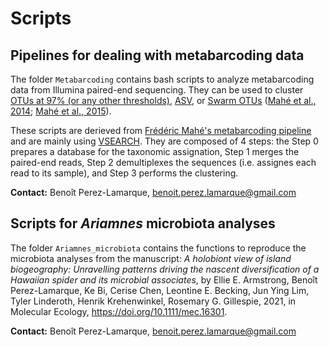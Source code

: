 # Scripts


## Pipelines for dealing with metabarcoding data

The folder  `Metabarcoding`  contains bash scripts to analyze metabarcoding data from Illumina paired-end sequencing. They can be used to cluster [OTUs at 97% (or any other thresholds)](https://github.com/BPerezLamarque/Scripts/blob/master/Metabarcoding/pipeline_OTU97.sh), [ASV](https://github.com/BPerezLamarque/Scripts/blob/master/Metabarcoding/pipeline_ASV.sh), or  [Swarm OTUs](https://github.com/BPerezLamarque/Scripts/blob/master/Metabarcoding/pipeline_OTU_Swarm.sh) ([Mahé et al., 2014](https://peerj.com/articles/593/); [Mahé et al., 2015](https://www.ncbi.nlm.nih.gov/pmc/articles/PMC4690345/pdf/peerj-03-1420.pdf)). 

These scripts are derieved from [Frédéric Mahé's metabarcoding pipeline](https://github.com/frederic-mahe/swarm/wiki/Fred's-metabarcoding-pipeline) and are mainly using [VSEARCH](https://github.com/torognes/vsearch). They are composed of 4 steps: the Step 0 prepares a database for the taxonomic assignation, Step 1 merges the paired-end reads, Step 2 demultiplexes the sequences (i.e. assignes each read to its sample), and Step 3 performs the clustering. 

**Contact:** Benoît Perez-Lamarque, benoit.perez.lamarque@gmail.com




## Scripts for *Ariamnes* microbiota analyses 

The folder  `Ariamnes_microbiota`  contains the functions to reproduce the microbiota analyses from the manuscript: *A holobiont view of island biogeography: Unravelling patterns driving the nascent diversification of a Hawaiian spider and its microbial associates*, by Ellie E. Armstrong, Benoît Perez-Lamarque, Ke Bi, Cerise Chen, Leontine E. Becking, Jun Ying Lim, Tyler Linderoth, Henrik Krehenwinkel, Rosemary G. Gillespie, 2021, in Molecular Ecology, https://doi.org/10.1111/mec.16301.


**Contact:** Benoît Perez-Lamarque, benoit.perez.lamarque@gmail.com
